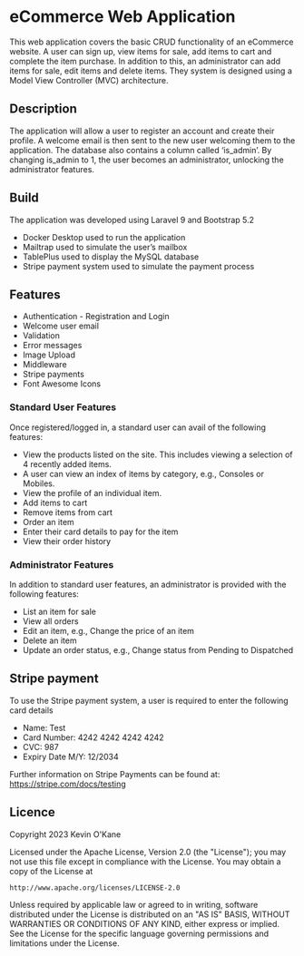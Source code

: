 # eCommerce Web Application

This web application covers the basic CRUD functionality of an eCommerce website. A user can sign up, view items for sale, add items to cart and complete the item purchase. 
In addition to this, an administrator can add items for sale, edit items and delete items. 
They system is designed using a Model View Controller (MVC) architecture.

## Description
The application will allow a user to register an account and create their profile. A welcome email is then sent to the new user welcoming them to the application. 
The database also contains a column called ‘is_admin’. By changing is_admin to 1, the user becomes an administrator, unlocking the administrator features. 

## Build
The application was developed using Laravel 9 and Bootstrap 5.2
* Docker Desktop used to run the application
* Mailtrap used to simulate the user’s mailbox
* TablePlus used to display the MySQL database
* Stripe payment system used to simulate the payment process

## Features
* Authentication - Registration and Login
* Welcome user email
* Validation
* Error messages
* Image Upload
* Middleware
* Stripe payments
* Font Awesome Icons

### Standard User Features
Once registered/logged in, a standard user can avail of the following features:
* 	View the products listed on the site. This includes viewing a selection of 4 recently added items.
*	A user can view an index of items by category, e.g., Consoles or Mobiles. 
*	View the profile of an individual item.
*	Add items to cart
*	Remove items from cart
*	Order an item
*	Enter their card details to pay for the item
* 	View their order history

### Administrator Features
In addition to standard user features, an administrator is provided with the following features:
*	List an item for sale
*	View all orders
*	Edit an item, e.g., Change the price of an item
*	Delete an item 
*	Update an order status, e.g., Change status from Pending to Dispatched

## Stripe payment
To use the Stripe payment system, a user is required to enter the following card details
* Name: Test
* Card Number: 4242 4242 4242 4242
* CVC: 987
* Expiry Date M/Y: 12/2034

Further information on Stripe Payments can be found at: https://stripe.com/docs/testing


## Licence
Copyright 2023 Kevin O'Kane

Licensed under the Apache License, Version 2.0 (the "License");
you may not use this file except in compliance with the License.
You may obtain a copy of the License at

    http://www.apache.org/licenses/LICENSE-2.0

Unless required by applicable law or agreed to in writing, software
distributed under the License is distributed on an "AS IS" BASIS,
WITHOUT WARRANTIES OR CONDITIONS OF ANY KIND, either express or implied.
See the License for the specific language governing permissions and
limitations under the License.
